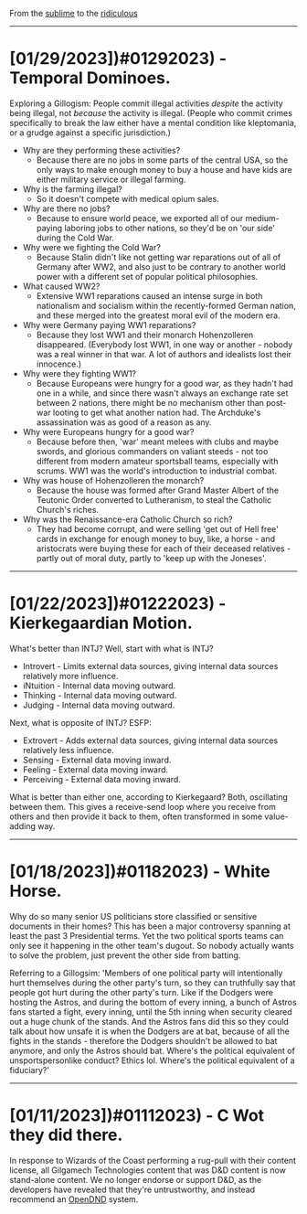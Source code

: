 From the [sublime](https://www.youtube.com/watch?v=CNUTlKqSO-I) to the [ridiculous](https://www.youtube.com/watch?v=zy9FkAXMBfk)

--------------------------------------------------------------------

# [01/29/2023])#01292023) - Temporal Dominoes.

Exploring a Gillogism: People commit illegal activities *despite* the activity being illegal, not *because* the activity is illegal. (People who commit crimes specifically to break the law either have a mental condition like kleptomania, or a grudge against a specific jurisdiction.)

- Why are they performing these activities?
  - Because there are no jobs in some parts of the central USA, so the only ways to make enough money to buy a house and have kids are either military service or illegal farming.
- Why is the farming illegal?
  - So it doesn't compete with medical opium sales.
- Why are there no jobs?
  - Because to ensure world peace, we exported all of our medium-paying laboring jobs to other nations, so they'd be on 'our side' during the Cold War.
- Why were we fighting the Cold War?
  - Because Stalin didn't like not getting war reparations out of all of Germany after WW2, and also just to be contrary to another world power with a different set of popular political philosophies.
- What caused WW2?
  - Extensive WW1 reparations caused an intense surge in both nationalism and socialism within the recently-formed German nation, and these merged into the greatest moral evil of the modern era.
- Why were Germany paying WW1 reparations?
  - Because they lost WW1 and their monarch Hohenzolleren disappeared. (Everybody lost WW1, in one way or another - nobody was a real winner in that war. A lot of authors and idealists lost their innocence.)
- Why were they fighting WW1?
  - Because Europeans were hungry for a good war, as they hadn't had one in a while, and since there wasn't always an exchange rate set between 2 nations, there might be no mechanism other than post-war looting to get what another nation had. The Archduke's assassination was as good of a reason as any.
- Why were Europeans hungry for a good war?
  - Because before then, 'war' meant melees with clubs and maybe swords, and glorious commanders on valiant steeds - not too different from modern amateur sportsball teams, especially with scrums. WW1 was the world's introduction to industrial combat.
- Why was house of Hohenzolleren the monarch?
  - Because the house was formed after Grand Master Albert of the Teutonic Order converted to Lutheranism, to steal the Catholic Church's riches.
- Why was the Renaissance-era Catholic Church so rich?
  - They had become corrupt, and were selling 'get out of Hell free' cards in exchange for enough money to buy, like, a horse - and aristocrats were buying these for each of their deceased relatives - partly out of moral duty, partly to 'keep up with the Joneses'.

--------------------------------------------------------------------

# [01/22/2023])#01222023) - Kierkegaardian Motion.

What's better than INTJ? Well, start with what is INTJ?

- Introvert - Limits external data sources, giving internal data sources relatively more influence.
- iNtuition - Internal data moving outward.
- Thinking - Internal data moving outward.
- Judging - Internal data moving outward.

Next, what is opposite of INTJ? ESFP:

- Extrovert - Adds external data sources, giving internal data sources relatively less influence.
- Sensing - External data moving inward.
- Feeling - External data moving inward.
- Perceiving - External data moving inward.

What is better than either one, according to Kierkegaard? Both, oscillating between them. This gives a receive-send loop where you receive from others and then provide it back to them, often transformed in some value-adding way.

--------------------------------------------------------------------

# [01/18/2023])#01182023) - White Horse.

Why do so many senior US politicians store classified or sensitive documents in their homes? This has been a major controversy spanning at least the past 3 Presidential terms. Yet the two political sports teams can only see it happening in the other team's dugout. So nobody actually wants to solve the problem, just prevent the other side from batting.

Referring to a Gillogsim: 'Members of one political party will intentionally hurt themselves during the other party's turn, so they can truthfully say that people got hurt during the other party's turn. Like if the Dodgers were hosting the Astros, and during the bottom of every inning, a bunch of Astros fans started a fight, every inning, until the 5th inning when security cleared out a huge chunk of the stands. And the Astros fans did this so they could talk about how unsafe it is when the Dodgers are at bat, because of all the fights in the stands - therefore the Dodgers shouldn't be allowed to bat anymore, and only the Astros should bat. Where's the political equivalent of unsportspersonlike conduct? Ethics lol. Where's the political equivalent of a fiduciary?'

--------------------------------------------------------------------

# [01/11/2023])#01112023) - C Wot they did there.

In response to Wizards of the Coast performing a rug-pull with their content license, all Gilgamech Technologies content that was D&D content is now stand-alone content. We no longer endorse or support D&D, as the developers have revealed that they're untrustworthy, and instead recommend an [OpenDND](https://www.cbr.com/dnd-fans-demand-opendnd-wotc-revoke-new-ogl/) system.
